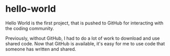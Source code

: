 # hello-world
Hello World is the first project, that is pushed to GitHub for interacting with the coding community.

Previously, without GitHub, I had to do a lot of work to download and use shared code. Now that GitHub is available, it's easy for me to use code that someone has written and shared.
